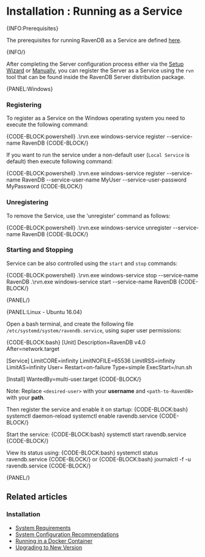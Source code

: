 # Installation : Running as a Service

{INFO:Prerequisites}

The prerequisites for running RavenDB as a Service are defined [here](../../start/getting-started#prerequisites).  

{INFO/}

After completing the Server configuration process either via the [Setup Wizard](../../start/installation/setup-wizard) or [Manually](../../start/installation/manual), you can register the Server as a Service using the `rvn` tool that can be found inside the RavenDB Server distribution package.

{PANEL:Windows}

### Registering

To register as a Service on the Windows operating system you need to execute the following command:

{CODE-BLOCK:powershell}
.\rvn.exe windows-service register --service-name RavenDB
{CODE-BLOCK/}

If you want to run the service under a non-default user (`Local Service` is default) then execute following command:

{CODE-BLOCK:powershell}
.\rvn.exe windows-service register --service-name RavenDB --service-user-name MyUser --service-user-password MyPassword
{CODE-BLOCK/}

### Unregistering

To remove the Service, use the 'unregister' command as follows:

{CODE-BLOCK:powershell}
.\rvn.exe windows-service unregister --service-name RavenDB
{CODE-BLOCK/}

### Starting and Stopping

Service can be also controlled using the `start` and `stop` commands:

{CODE-BLOCK:powershell}
.\rvn.exe windows-service stop --service-name RavenDB
.\rvn.exe windows-service start --service-name RavenDB
{CODE-BLOCK/}

{PANEL/}

{PANEL:Linux - Ubuntu 16.04}

Open a bash terminal, and create the following file `/etc/systemd/system/ravendb.service`, using super user permissions:

{CODE-BLOCK:bash}
[Unit]
Description=RavenDB v4.0
After=network.target

[Service]
LimitCORE=infinity
LimitNOFILE=65536
LimitRSS=infinity
LimitAS=infinity
User=<desired-user>
Restart=on-failure
Type=simple
ExecStart=<path-to-RavenDB>/run.sh

[Install]
WantedBy=multi-user.target
{CODE-BLOCK/}

Note: Replace `<desired-user>` with your **username** and `<path-to-RavenDB>` with your **path**.

Then register the service and enable it on startup:
{CODE-BLOCK:bash}
systemctl daemon-reload
systemctl enable ravendb.service
{CODE-BLOCK/}

Start the service:
{CODE-BLOCK:bash}
systemctl start ravendb.service
{CODE-BLOCK/}

View its status using:
{CODE-BLOCK:bash}
systemctl status ravendb.service
{CODE-BLOCK/}
or
{CODE-BLOCK:bash}
journalctl -f -u ravendb.service
{CODE-BLOCK/}

{PANEL/}

## Related articles

### Installation

- [System Requirements](../../start/installation/system-requirements)
- [System Configuration Recommendations](../../start/installation/system-configuration-recommendations)
- [Running in a Docker Container](../../start/installation/running-in-docker-container)
- [Upgrading to New Version](../../start/installation/upgrading-to-new-version)
